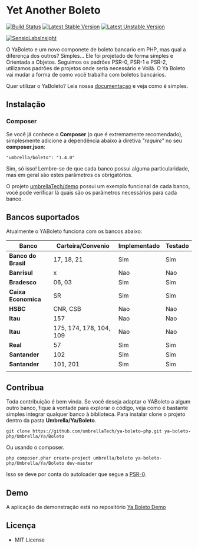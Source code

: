 # Yet Another Boleto


[![Build Status](https://travis-ci.org/umbrellaTech/ya-boleto-php.png?branch=master)](https://travis-ci.org/umbrellaTech/ya-boleto-php)
[![Latest Stable Version](https://poser.pugx.org/umbrella/boleto/v/stable.png)](https://packagist.org/packages/umbrella/boleto)
[![Latest Unstable Version](https://poser.pugx.org/umbrella/boleto/v/unstable.png)](https://packagist.org/packages/umbrella/boleto)

[![SensioLabsInsight](https://insight.sensiolabs.com/projects/1f67b9bd-f120-43d5-9f02-f73aa6132d86/small.png)](https://insight.sensiolabs.com/projects/1f67b9bd-f120-43d5-9f02-f73aa6132d86)

O YaBoleto e um novo componete de boleto bancario em PHP, mas qual a diferença dos outros? Simples... Ele foi projetado de forma simples e Orientada a Objetos.
Seguimos os padrões PSR-0, PSR-1 e PSR-2, utilizamos padrões de projetos onde seria necessário e Voilà. O Ya Boleto vai mudar a forma de como você trabalha com boletos bancários.

Quer utilizar o YaBoleto? Leia nossa [documentaçao][2] e veja como é simples.

## Instalação
### Composer
Se você já conhece o **Composer** (o que é extremamente recomendado), simplesmente adicione a dependência abaixo à diretiva *"require"* no seu **composer.json**:
```
"umbrella/boleto": "1.4.0"
```

Sim, só isso! Lembre-se de que cada banco possui alguma particularidade, mas em geral são estes parâmetros os obrigatórios. 

O projeto [umbrellaTech/demo][1] possui um exemplo funcional de cada banco, você pode verificar lá quais são os parâmetros necessários para cada banco.

## Bancos suportados
Atualmente o YABoleto funciona com os bancos abaixo:

| **Banco**           |  **Carteira/Convenio** | **Implementado** | **Testado** |
|---------------------|--------------------------|--------------------|---------------|
| **Banco do Brasil** | 17, 18, 21               | Sim                | Sim           |
| **Banrisul**        | x                        | Nao                | Nao           |
| **Bradesco**        | 06, 03                   | Sim                | Sim           |
| **Caixa Economica** | SR                       | Sim                | Sim           |
| **HSBC**            | CNR, CSB                 | Nao                | Nao           |
| **Itau**            | 157                      | Nao                | Nao           |
| **Itau**            | 175, 174, 178, 104, 109  | Nao                | Nao           |
| **Real**            | 57                       | Sim                | Sim           |
| **Santander**       | 102                      | Sim                | Sim           |
| **Santander**       | 101, 201                 | Sim                | Sim           |
|                     |                          |                    |               |

Contribua
----------

Toda contribuição é bem vinda. Se você deseja adaptar o YABoleto a algum outro banco, fique à vontade para explorar o código, 
veja como é bastante simples integrar qualquer banco à biblioteca. Para instalar clone o projeto dentro da pasta **Umbrella/Ya/Boleto**.
```
git clone https://github.com/umbrellaTech/ya-boleto-php.git ya-boleto-php/Umbrella/Ya/Boleto
```
Ou usando o composer.
```
php composer.phar create-project umbrella/boleto ya-boleto-php/Umbrella/Ya/Boleto dev-master
```
Isso se deve por conta do autoloader que segue a [PSR-0][3].

Demo
----------
A aplicação de demonstração está no repositório [Ya Boleto Demo](https://github.com/umbrellaTech/ya-boleto-demo)

Licença
----------

* MIT License

[1]: https://github.com/umbrellaTech/ya-boleto-demo
[2]: https://github.com/umbrellaTech/ya-boleto-php/docs
[3]: https://github.com/php-fig/fig-standards/blob/master/accepted/PSR-0.md

